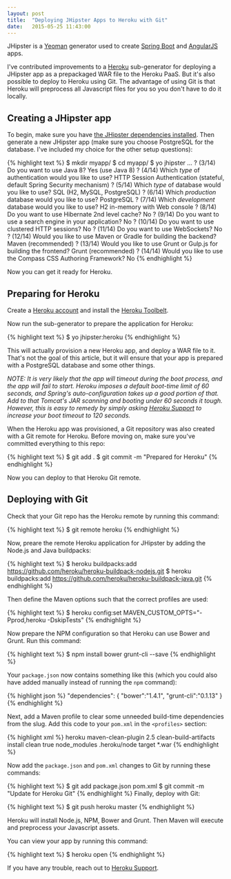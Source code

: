 ```yaml
---
layout: post
title:  "Deploying JHipster Apps to Heroku with Git"
date:   2015-05-25 11:43:00
---
```


JHipster is a [Yeoman](http://yeoman.io/) generator used to create
[Spring Boot](http://projects.spring.io/spring-boot/) and
[AngularJS](https://angularjs.org/) apps.

I've contributed improvements to a [Heroku](https://heroku.com) sub-generator for
deploying a JHipster app as a prepackaged WAR file to the Heroku PaaS. But it's
also possible to deploy to Heroku using Git. The advantage of using Git is that
Heroku will preprocess all Javascript files for you so you don't have to do it
locally.

## Creating a JHipster app

To begin, make sure you have [the JHipster dependencies installed](http://jhipster.github.io/installation.html).
Then generate a new JHipster app (make sure you choose PostgreSQL for the database. I've included my choice for the other setup questions):

{% highlight text %}
$ mkdir myapp/
$ cd myapp/
$ yo jhipster
...
? (3/14) Do you want to use Java 8? Yes (use Java 8)
? (4/14) Which *type* of authentication would you like to use? HTTP Session Authentication (stateful, default Spring Security mechanism)
? (5/14) Which *type* of database would you like to use? SQL (H2, MySQL, PostgreSQL)
? (6/14) Which *production* database would you like to use? PostgreSQL
? (7/14) Which *development* database would you like to use? H2 in-memory with Web console
? (8/14) Do you want to use Hibernate 2nd level cache? No
? (9/14) Do you want to use a search engine in your application? No
? (10/14) Do you want to use clustered HTTP sessions? No
? (11/14) Do you want to use WebSockets? No
? (12/14) Would you like to use Maven or Gradle for building the backend? Maven (recommended)
? (13/14) Would you like to use Grunt or Gulp.js for building the frontend? Grunt (recommended)
? (14/14) Would you like to use the Compass CSS Authoring Framework? No
{% endhighlight %}

Now you can get it ready for Heroku.

## Preparing for Heroku

Create a [Heroku account](http://heroku.com) and install the [Heroku Toolbelt](https://toolbelt.heroku.com/).

Now run the sub-generator to prepare the application for Heroku:

{% highlight text %}
$ yo jhipster:heroku
{% endhighlight %}

This will actually provision a new Heroku app, and deploy a WAR file to it.
That's not the goal of this article, but it will ensure that your app is
prepared with a PostgreSQL database and some other things.

*NOTE: It is very likely that the app will timeout during the boot process, and
the app will fail to start. Heroku imposes a default boot-time limit of 60
seconds, and Spring's auto-configuration takes up a good portion of that. Add to
that Tomcat's JAR scanning and booting under 60 seconds it tough. However,
this is easy to remedy by simply asking [Heroku Support](https://help.heroku.com/) to increase your
boot timeout to 120 seconds.*

When the Heroku app was provisioned, a Git repository was also created with a
Git remote for Heroku. Before moving on, make sure you've committed everything
to this repo:

{% highlight text %}
$ git add .
$ git commit -m "Prepared for Heroku"
{% endhighlight %}

Now you can deploy to that Heroku Git remote.

## Deploying with Git

Check that your Git repo has the Heroku remote by running this command:

{% highlight text %}
$ git remote
heroku
{% endhighlight %}

Now, preare the remote Heroku application for JHipster by adding the Node.js
and Java buildpacks:

{% highlight text %}
$ heroku buildpacks:add https://github.com/heroku/heroku-buildpack-nodejs.git
$ heroku buildpacks:add https://github.com/heroku/heroku-buildpack-java.git
{% endhighlight %}

Then define the Maven options such that the correct profiles are used:

{% highlight text %}
$ heroku config:set MAVEN_CUSTOM_OPTS="-Pprod,heroku -DskipTests"
{% endhighlight %}

Now prepare the NPM configuration so that Heroku can use Bower and Grunt. Run
this command:

{% highlight text %}
$ npm install bower grunt-cli --save
{% endhighlight %}

Your `package.json` now contains something like this (which you could also have added manually instead of running the `npm` command):

{% highlight json %}
"dependencies": {
  "bower":"1.4.1",
  "grunt-cli":"0.1.13"
}
{% endhighlight %}

Next, add a Maven profile to clear some unneeded build-time dependencies from the slug.
Add this code to your `pom.xml` in the `<profiles>` section:

{% highlight xml %}
<profile>
  <id>heroku</id>
  <build>
    <plugins>
      <plugin>
      <artifactId>maven-clean-plugin</artifactId>
      <version>2.5</version>
      <executions>
        <execution>
          <id>clean-build-artifacts</id>
          <phase>install</phase>
          <goals><goal>clean</goal></goals>
          <configuration>
            <excludeDefaultDirectories>true</excludeDefaultDirectories>
            <filesets>
              <fileset>
                <directory>node_modules</directory>
              </fileset>
              <fileset>
                <directory>.heroku/node</directory>
              </fileset>
              <fileset>
                <directory>target</directory>
                <excludes>
                  <exclude>*.war</exclude>
                </excludes>
              </fileset>
            </filesets>
          </configuration>
        </execution>
      </executions>
      </plugin>
    </plugins>
  </build>
</profile>
{% endhighlight %}

Now add the `package.json` and `pom.xml` changes to Git by running these commands:

{% highlight text %}
$ git add package.json pom.xml
$ git commit -m "Update for Heroku Git"
{% endhighlight %}
Finally, deploy with Git:

{% highlight text %}
$ git push heroku master
{% endhighlight %}

Heroku will install Node.js, NPM, Bower and Grunt. Then Maven will execute and preprocess your Javascript assets.

You can view your app by running this command:

{% highlight text %}
$ heroku open
{% endhighlight %}

If you have any trouble, reach out to [Heroku Support](https://help.heroku.com/).
